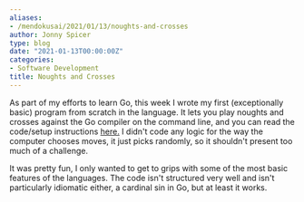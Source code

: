 ```yaml
---
aliases:
- /mendokusai/2021/01/13/noughts-and-crosses
author: Jonny Spicer
type: blog
date: "2021-01-13T00:00:00Z"
categories:
- Software Development
title: Noughts and Crosses
---
```

As part of my efforts to learn Go, this week I wrote my first (exceptionally basic) program from scratch in the language. It lets you play noughts and crosses against the Go compiler
on the command line, and you can read the code/setup instructions [here.](https://github.com/jonnyspicer/tic-tac-go) I didn't code any logic for the way the computer
chooses moves, it just picks randomly, so it shouldn't present too much of a challenge.

It was pretty fun, I only wanted to get to grips with some of the most basic features of the languages. The code isn't structured very well and isn't particularly idiomatic either, a
cardinal sin in Go, but at least it works.
